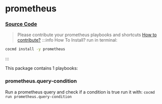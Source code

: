 # prometheus
### [ Source Code ](https://github.com/cocmd/hub/tree/master/packages/prometheus)
> Please contribute your prometheus playbooks and shortcuts
> [How to contribute?](https://cocmd.org/docs/contributing)
:::info How To Install?
run in terminal:
```bash
cocmd install -y prometheus
```
:::


This package contains 1 playbooks:

### prometheus.query-condition
Run a prometheus query and check if a condition is true
run it with: `cocmd run prometheus.query-condition`





